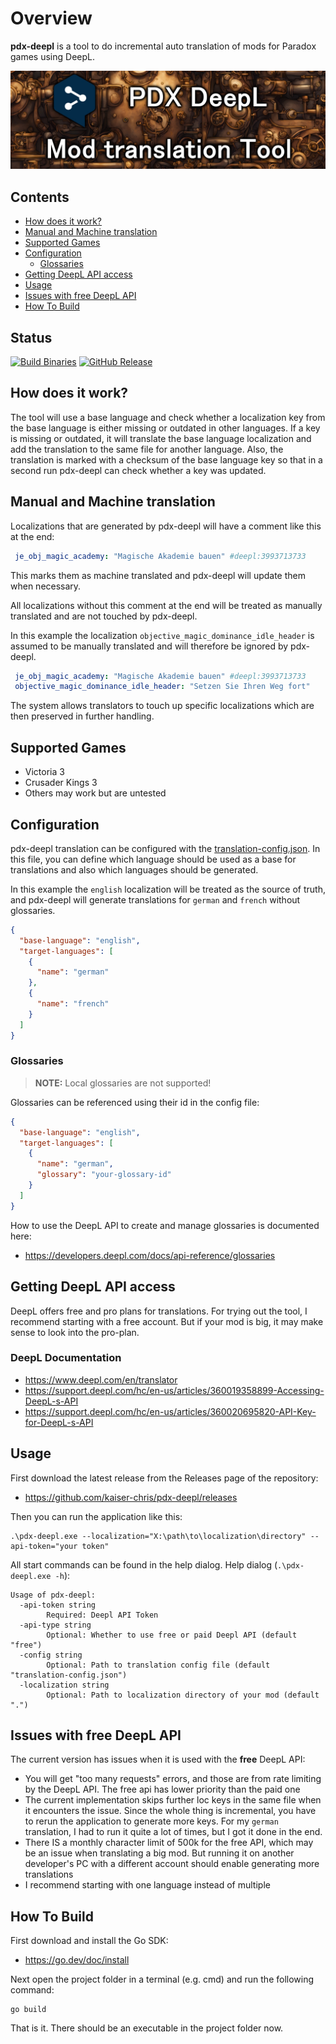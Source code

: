 # Overview
**pdx-deepl** is a tool to do incremental auto translation of mods for Paradox games using DeepL.

![Title Icon](github_icon_readme.jpg)

## Contents
* [How does it work?](#how-does-it-work)
* [Manual and Machine translation](#manual-and-machine-translation)
* [Supported Games](#supported-games)
* [Configuration](#configuration)
    * [Glossaries](#glossaries)
* [Getting DeepL API access](#getting-deepl-api-access)
* [Usage](#usage)
* [Issues with free DeepL API](#issues-with-free-deepl-api)
* [How To Build](#how-to-build)

## Status
[![Build Binaries](https://github.com/kaiser-chris/pdx-deepl/actions/workflows/build.yaml/badge.svg)](https://github.com/kaiser-chris/pdx-deepl/actions/workflows/build.yaml)
[![GitHub Release](https://img.shields.io/github/v/release/kaiser-chris/pdx-deepl?display_name=release&label=Current%20Version&color=blue)](https://github.com/kaiser-chris/pdx-deepl/releases)

## How does it work?
The tool will use a base language and check whether a localization key
from the base language is either missing or outdated in other languages.
If a key is missing or outdated, it will translate the base language localization
and add the translation to the same file for another language.
Also, the translation is marked with a checksum of the base language key so that in
a second run pdx-deepl can check whether a key was updated.

## Manual and Machine translation
Localizations that are generated by pdx-deepl will have a comment like this at the end:
```yaml
 je_obj_magic_academy: "Magische Akademie bauen" #deepl:3993713733
```
This marks them as machine translated and pdx-deepl will update them when necessary.

All localizations without this comment at the end will be treated as manually translated
and are not touched by pdx-deepl.

In this example the localization `objective_magic_dominance_idle_header` is assumed to be
manually translated and will therefore be ignored by pdx-deepl.
```yaml
 je_obj_magic_academy: "Magische Akademie bauen" #deepl:3993713733
 objective_magic_dominance_idle_header: "Setzen Sie Ihren Weg fort"
```

The system allows translators to touch up specific localizations which are
then preserved in further handling.

## Supported Games
- Victoria 3
- Crusader Kings 3
- Others may work but are untested

## Configuration
pdx-deepl translation can be configured with the [translation-config.json](translation-config.json).
In this file, you can define which language should be used as a base for translations and also
which languages should be generated.

In this example the `english` localization will be treated as the source of truth, and pdx-deepl
will generate translations for `german` and `french` without glossaries.
```json
{
  "base-language": "english",
  "target-languages": [
    {
      "name": "german"
    },
    {
      "name": "french"
    }
  ]
}
```

### Glossaries
> **NOTE:** Local glossaries are not supported!

Glossaries can be referenced using their id in the config file:
```json
{
  "base-language": "english",
  "target-languages": [
    {
      "name": "german",
      "glossary": "your-glossary-id"
    }
  ]
}
```

How to use the DeepL API to create and manage glossaries is documented here:
- https://developers.deepl.com/docs/api-reference/glossaries

## Getting DeepL API access
DeepL offers free and pro plans for translations.
For trying out the tool, I recommend starting with a free account.
But if your mod is big, it may make sense to look into the pro-plan.

### DeepL Documentation
- https://www.deepl.com/en/translator
- https://support.deepl.com/hc/en-us/articles/360019358899-Accessing-DeepL-s-API
- https://support.deepl.com/hc/en-us/articles/360020695820-API-Key-for-DeepL-s-API

## Usage
First download the latest release from the Releases page of the repository:
- https://github.com/kaiser-chris/pdx-deepl/releases

Then you can run the application like this:
```
.\pdx-deepl.exe --localization="X:\path\to\localization\directory" --api-token="your token"
```

All start commands can be found in the help dialog. Help dialog (`.\pdx-deepl.exe -h`):
```
Usage of pdx-deepl:
  -api-token string
    	Required: Deepl API Token
  -api-type string
    	Optional: Whether to use free or paid Deepl API (default "free")
  -config string
    	Optional: Path to translation config file (default "translation-config.json")
  -localization string
    	Optional: Path to localization directory of your mod (default ".")
```

## Issues with free DeepL API
The current version has issues when it is used with the **free** DeepL API:
- You will get "too many requests" errors, and those are from rate limiting by the DeepL API. The free api has lower priority than the paid one
- The current implementation skips further loc keys in the same file when it encounters the issue. Since the whole thing is incremental, you have to rerun the application to generate more keys. For my `german` translation, I had to run it quite a lot of times, but I got it done in the end.
- There IS a monthly character limit of 500k for the free API, which may be an issue when translating a big mod. But running it on another developer's PC with a different account should enable generating more translations
- I recommend starting with one language instead of multiple

## How To Build
First download and install the Go SDK:
- https://go.dev/doc/install

Next open the project folder in a terminal (e.g. cmd) and run the following command:
```
go build
```

That is it. There should be an executable in the project folder now.